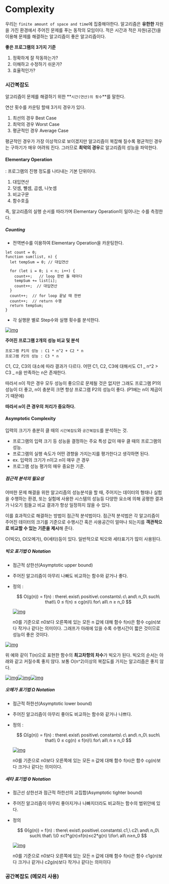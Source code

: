 # Complexity

우리는 `finite amount of space and time`에 집중해야한다.
알고리즘은 **유한한** 자원을 가진 환경에서 주어진 문제를 푸는 동작의 모임이다.
적은 시간과 적은 자원(공간)을 이용해 문제를 해결하는 알고리즘이 좋은 알고리즘이다.

**좋은 프로그램의 3가지 기준**

1. 정확하게 잘 작동하는가?
2. 이해하고 수정하기 쉬운가?
3. 효율적인가?

### 시간복잡도

알고리즘이 문제를 해결하기 위한 **`시간(연산)의 횟수`**를 말한다.

연산 횟수를 카운팅 할때 3가지 경우가 있다.

1. 최선의 경우 Best Case
2. 최악의 경우 Worst Case
3. 평균적인 경우 Average Case

평균적인 경우가 가장 이상적으로 보이겠지만 알고리즘이 복잡해 질수록 평균적인 경우는 구하기가 매우 어려워 진다. 그러므로 **최악의 경우**로 알고리즘의 성능을 파악한다.

#### Elementary Operation

: 프로그램의 진행 정도를 나타내는 기본 단위이다.

1. 대입연산
2. 덧셈, 뺄셈, 곱셈, 나눗셈
3. 비교구문
4. 함수호출

즉, 알고리즘의 실행 순서를 따라가며 Elementary Operation이 일어나는 수를 측정한다.

##### Counting

- 전역변수를 이용하여 Elementary Operation을 카운팅한다.

```
let count = 0;
function sum(list, n) {
  let tempSum = 0; // 대입연산

  for (let i = 0; i < n; i++) {
    count++;   // loop 한번 돌 때마다
    tempSum += list[i];
    count++;  // 대입연산
  }
  count++;  // for loop 끝날 때 한번
  count++;  // return 수행
  return tempSum;
}
```

- 각 실행문 별로 Step수와 실행 횟수를 분석한다.

[![img](https://feel5ny.github.io/images/post_img/48/01.png)](https://feel5ny.github.io/images/post_img/48/01.png)

**주어진 프로그램 2개의 성능 비교 및 분석**

```
프로그램 P1의 성능 : C1 * n^2 + C2 * n
프로그램 P2의 성능 : C3 * n
```

C1, C2, C3의 대소에 따라 결과가 다르다. 어떤 C1, C2, C3에 대해서도 C1 _ n^2 > C3 _ n을 만족하는 n은 존재한다.

따라서 n이 작은 경우 모두 성능이 좋으므로 문제될 것은 없지만 그래도 프로그램 P1의 성능이 더 좋고, n이 충분히 크면 항상 프로그램 P2의 성능이 좋다. (P1에는 n이 제곱이기 때문에)

**따라서 n이 큰 경우의 처리가 중요하다.**

#### Asymptotic Complexity

입력의 크기가 충분히 클 때의 `시간복잡도`와 `공간복잡도`를 분석하는 것.

- 프로그램의 입력 크기 등 성능을 결정하는 주요 특성 값이 매우 클 때의 프로그램의 성능.
- 프로그램의 실행 속도가 어떤 경향을 가지는지를 평가한다고 생각하면 된다.
- ex. 입력의 크기가 n이고 n이 매우 큰 경우
- 프로그램 성능 평가의 매우 중요한 기준.

##### 점근적 분석의 필요성

어떠한 문제 해결을 위한 알고리즘의 성능분석을 할 때, 주어지는 데이터의 형태나 실험을 수행하는 환경, 또는 실험에 사용한 시스템의 성능등 다양한 요소에 의해 공평한 결과가 나오기 힘들고 비교 결과가 항상 일정하지 않을 수 있다.

이를 효과적으로 해결하는 방법이 점근적 분석법이다. 점근적 분석법은 각 알고리즘이 주어진 데이터의 크기를 기준으로 수행시간 혹은 사용공간이 얼마나 되는지를 **객관적으로 비교할 수 있는 기준을 제시**해 준다.

O(빅오), Ω(오메가), Θ(세타)등이 있다. 일반적으로 빅오와 세타표기가 많이 사용된다.

##### 빅오 표기법 O Notation

- 점근적 상한선(Asymptotic upper bound)

- 주어진 알고리즘이 아무리 나빠도 비교하는 함수와 같거나 좋다.

- 정의 :

  $$
  O(g(n)) = f(n) : there\ exist\ positive\ constants\ c\ and\ n_0\ such\ that\\
  0 ≤ f(n) ≤ cg(n)\\ for\ all\ n ≥ n_0
  $$

  [![img](https://feel5ny.github.io/images/post_img/48/o_notation.png)](https://feel5ny.github.io/images/post_img/48/o_notation.png)

  n0를 기준으로 n0보다 오른쪽에 있는 모든 n 값에 대해 함수 f(n)은 함수 cg(n)보다 작거나 같다는 의미이다. 그래프가 아래에 있을 수록 수행시간이 짧은 것이므로 성능이 좋은 것이다.

[![img](https://feel5ny.github.io/images/post_img/48/02.png)](https://feel5ny.github.io/images/post_img/48/02.png)

위 예와 같이 T(n)으로 표현한 함수의 **최고차항의 차수**가 빅오가 된다.
빅오의 순서는 아래와 같고 커질수록 좋지 않다.
보통 O(n^2)이상의 복잡도를 가지는 알고리즘은 좋지 않다.

[![img](https://feel5ny.github.io/images/post_img/48/03.png)](https://feel5ny.github.io/images/post_img/48/03.png)[![img](https://feel5ny.github.io/images/post_img/48/05.png)](https://feel5ny.github.io/images/post_img/48/05.png)[![img](https://feel5ny.github.io/images/post_img/48/04.png)](https://feel5ny.github.io/images/post_img/48/04.png)

##### 오메가 표기법 Ω Notation

- 점근적 하한선(Asymptotic lower bound)

- 주어진 알고리즘이 아무리 좋아도 비교하는 함수와 같거나 나쁘다.

- 정의 :

  $$
  Ω(g(n)) = f(n) : there\ exist\ positive\ constants\ c\ and\ n_0\ such\ that\\
  0 ≤ cg(n) ≤ f(n)\\ for\ all\ n ≥ n_0
  $$

  [![img](https://feel5ny.github.io/images/post_img/48/omega_notation.png)](https://feel5ny.github.io/images/post_img/48/omega_notation.png)

  n0를 기준으로 n0보다 오른쪽에 있는 모든 n 값에 대해 함수 f(n)은 함수 cg(n)보다 크거나 같다는 의미이다.

##### 세타 표기법 Θ Notation

- 점근선 상한선과 점근적 하한선의 교집합(Asymptotic tighter bound)

- 주어진 알고리즘이 아무리 좋아지거나 나빠지더라도 비교하는 함수의 범위안에 있다.

- 정의

  $$
  Θ(g(n)) = f(n) : there\ exist\ positive\ constants\ c1,\ c2\ and\ n_0\ such\ that\ \\0 ≤c1*g(n)≤f(n)≤c2*g(n) \\for\ all\ n≥n_0
  $$

  [![img](https://feel5ny.github.io/images/post_img/48/theta_notation.png)](https://feel5ny.github.io/images/post_img/48/theta_notation.png)

  n0를 기준으로 n0보다 오른쪽에 있는 모든 n 값에 대해 함수 f(n)은 함수 c1g(n)보다 크거나 같거나 c2g(n)보다 작거나 같다는 의미이다

### 공간복잡도 (메모리 사용)
